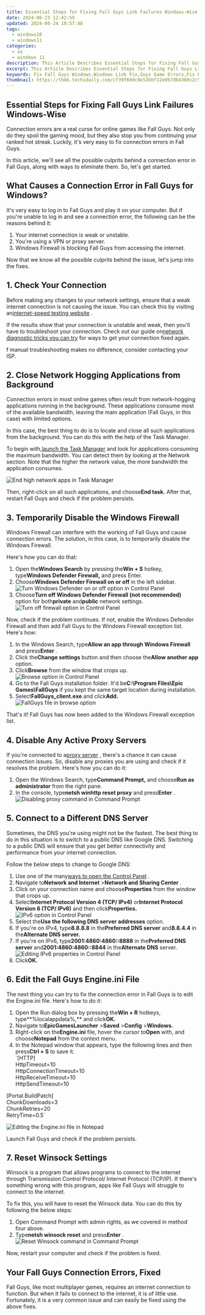 ```yaml
---
title: Essential Steps for Fixing Fall Guys Link Failures Windows-Wise
date: 2024-06-23 12:42:59
updated: 2024-06-24 10:57:48
tags:
  - windows10
  - windows11
categories:
  - os
  - windows 11
description: This Article Describes Essential Steps for Fixing Fall Guys Link Failures Windows-Wise
excerpt: This Article Describes Essential Steps for Fixing Fall Guys Link Failures Windows-Wise
keywords: Fix Fall Guys Windows,Windows Link Fix,Guys Game Errors,Fix Fall Guys Link,Play Fall Guys Win,Resolve Fall Guys Error,Windows-Wise Steps Guide
thumbnail: https://thmb.techidaily.com/cf39f69dc8e53bbf12e067db4360c2c57f8f63b2613fefed65baa25cc0a615d2.jpeg
---
```


## Essential Steps for Fixing Fall Guys Link Failures Windows-Wise

 Connection errors are a real curse for online games like Fall Guys. Not only do they spoil the gaming mood, but they also stop you from continuing your ranked hot streak. Luckily, it's very easy to fix connection errors in Fall Guys.

 In this article, we'll see all the possible culprits behind a connection error in Fall Guys, along with ways to eliminate them. So, let's get started.

## What Causes a Connection Error in Fall Guys for Windows?

 It's very easy to log in to Fall Guys and play it on your computer. But if you're unable to log in and see a connection error, the following can be the reasons behind it:

1. Your internet connection is weak or unstable.
2. You're using a VPN or proxy server.
3. Windows Firewall is blocking Fall Guys from accessing the internet.

 Now that we know all the possible culprits behind the issue, let's jump into the fixes.

## 1\. Check Your Connection

 Before making any changes to your network settings, ensure that a weak internet connection is not causing the issue. You can check this by visiting an[internet-speed testing website](https://www.makeuseof.com/best-free-websites-test-internet-speed/) .

 If the results show that your connection is unstable and weak, then you'll have to troubleshoot your connection. Check out our guide on[network diagnostic tricks you can try](https://www.makeuseof.com/tag/7-simple-steps-diagnose-network-problem/) for ways to get your connection fixed again.

 f manual troubleshooting makes no difference, consider contacting your ISP.

## 2\. Close Network Hogging Applications from Background

 Connection errors in most online games often result from network-hogging applications running in the background. These applications consume most of the available bandwidth, leaving the main application (Fall Guys, in this case) with limited options.

 In this case, the best thing to do is to locate and close all such applications from the background. You can do this with the help of the Task Manager.

 To begin with,[launch the Task Manager](https://www.makeuseof.com/ways-to-open-task-manager-windows-10/) and look for applications consuming the maximum bandwidth. You can detect them by looking at the Network section. Note that the higher the network value, the more bandwidth the application consumes.

![End high network apps in Task Manager](https://static1.makeuseofimages.com/wordpress/wp-content/uploads/2023/01/end-high-network-apps.jpg)

 Then, right-click on all such applications, and choose**End task.** After that, restart Fall Guys and check if the problem persists.

## 3\. Temporarily Disable the Windows Firewall

 Windows Firewall can interfere with the working of Fall Guys and cause connection errors. The solution, in this case, is to temporarily disable the Windows Firewall.

Here's how you can do that:

1. Open the**Windows Search** by pressing the**Win + S** hotkey, type**Windows Defender Firewall,** and press Enter.
2. Choose**Windows Defender Firewall on or off** in the left sidebar.  
![Turn Windows Defender on or off option in Control Panel](https://static1.makeuseofimages.com/wordpress/wp-content/uploads/2023/01/turn-windows-defender-on-or-off.jpg)
3. Choose**Turn off Windows Defender Firewall (not recommended)** option for both**private** and**public** network settings.  
![Turn off firewall option in Control Panel](https://static1.makeuseofimages.com/wordpress/wp-content/uploads/2023/01/turn-off-firewall.jpg)

 Now, check if the problem continues. If not, enable the Windows Defender Firewall and then add Fall Guys to the Windows Firewall exception list. Here's how:

1. In the Windows Search, type**Allow an app through Windows Firewall** and press**Enter** .
2. Click the**Change settings** button and then choose the**Allow another app** option.
3. Click**Browse** from the window that crops up.  
![Browse option in Control Panel](https://static1.makeuseofimages.com/wordpress/wp-content/uploads/2023/01/browse-option.jpg)
4. Go to the Fall Guys installation folder. It'd be**C:\\Program Files\\Epic Games\\FallGuys** if you kept the same target location during installation.
5. Select**FallGuys\_client.exe** and click**Add.**  
![FallGuys file in browse option](https://static1.makeuseofimages.com/wordpress/wp-content/uploads/2023/01/fallguys-file.jpg)

 That's it! Fall Guys has now been added to the Windows Firewall exception list.

## 4\. Disable Any Active Proxy Servers

 If you're connected to a[proxy server](https://www.makeuseof.com/tag/what-is-a-proxy-server/) , there's a chance it can cause connection issues. So, disable any proxies you are using and check if it resolves the problem. Here's how you can do it:

1. Open the Windows Search, type**Command Prompt,** and choose**Run as administrator** from the right pane.
2. In the console, type**netsh winhttp reset proxy** and press**Enter** .  
![Disabling proxy command in Command Prompt](https://static1.makeuseofimages.com/wordpress/wp-content/uploads/2023/01/disabling-proxy.jpg)

## 5\. Connect to a Different DNS Server

 Sometimes, the DNS you're using might not be the fastest. The best thing to do in this situation is to switch to a public DNS like Google DNS. Switching to a public DNS will ensure that you get better connectivity and performance from your internet connection.

Follow the below steps to change to Google DNS:

1. Use one of the many[ways to open the Control Panel](https://www.makeuseof.com/windows-11-open-control-panel/) .
2. Navigate to**Network and Internet** \>**Network and Sharing Center** .
3. Click on your connection name and choose**Properties** from the window that crops up.
4. Select**Internet Protocol Version 4 (TCP/ IPv4)** or**Internet Protocol Version 6 (TCP/ IPv6)** and then click**Properties.**  
![IPv6 option in Control Panel](https://static1.makeuseofimages.com/wordpress/wp-content/uploads/2023/01/ipv6-option.jpg)
5. Select the**Use the following DNS server addresses** option.
6. If you're on IPv4, type**8.8.8.8** in the**Preferred DNS server** and**8.8.4.4** in the**Alternate DNS server.**
7. If you're on IPv6, type**2001:4860:4860::8888** in the**Preferred DNS server** and**2001:4860:4860::8844** in the**Alternate DNS** server.  
![Editing IPv6 properties in Control Panel](https://static1.makeuseofimages.com/wordpress/wp-content/uploads/2023/01/editing-ipv6-properties.jpg)
8. Click**OK.**

## 6\. Edit the Fall Guys Engine.ini File

 The next thing you can try to fix the connection error in Fall Guys is to edit the Engine.ini file. Here's how to do it:

1. Open the Run dialog box by pressing the**Win + R** hotkeys, type**%localappdata%,** and click**OK.**
2. Navigate to**EpicGamesLauncher** \>**Saved** \>**Config** \>**Windows.**
3. Right-click on the**Engine.ini** file, hover the cursor to**Open** with, and choose**Notepad** from the context menu.
4. In the Notepad window that appears, type the following lines and then press**Ctrl + S** to save it.  
`[HTTP]  
HttpTimeout=10  
HttpConnectionTimeout=10  
HttpReceiveTimeout=10  
HttpSendTimeout=10  

[Portal.BuildPatch]  
ChunkDownloads=3  
ChunkRetries=20  
RetryTime=0.5`

![Editing the Engine.ini file in Notepad](https://static1.makeuseofimages.com/wordpress/wp-content/uploads/2023/01/editing-the-engine-ini-file.jpg)

Launch Fall Guys and check if the problem persists.

## 7\. Reset Winsock Settings

 Winsock is a program that allows programs to connect to the internet through Transmission Control Protocol/ Internet Protocol (TCP/IP). If there's something wrong with this program, apps like Fall Guys will struggle to connect to the internet.

 To fix this, you will have to reset the Winsock data. You can do this by following the below steps:

1. Open Command Prompt with admin rights, as we covered in method four above.
2. Type**netsh winsock reset** and press**Enter** .  
![Reset Winsock command in Command Prompt](https://static1.makeuseofimages.com/wordpress/wp-content/uploads/2023/01/reset-winsock-command.jpg)

Now, restart your computer and check if the problem is fixed.

## Your Fall Guys Connection Errors, Fixed

 Fall Guys, like most multiplayer games, requires an internet connection to function. But when it fails to connect to the internet, it is of little use. Fortunately, it is a very common issue and can easily be fixed using the above fixes.


<ins class="adsbygoogle"
     style="display:block"
     data-ad-format="autorelaxed"
     data-ad-client="ca-pub-7571918770474297"
     data-ad-slot="1223367746"></ins>



<ins class="adsbygoogle"
     style="display:block"
     data-ad-client="ca-pub-7571918770474297"
     data-ad-slot="8358498916"
     data-ad-format="auto"
     data-full-width-responsive="true"></ins>
